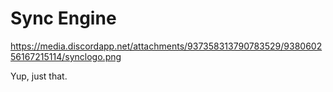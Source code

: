 # Sync Engine

https://media.discordapp.net/attachments/937358313790783529/938060256167215114/synclogo.png

Yup, just that.
